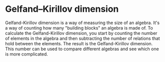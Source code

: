 # Gelfand–Kirillov dimension

Gelfand-Kirillov dimension is a way of measuring the size of an algebra. It's a way of counting how many "building blocks" an algebra is made of. To calculate the Gelfand-Kirillov dimension, you start by counting the number of elements in the algebra and then subtracting the number of relations that hold between the elements. The result is the Gelfand-Kirillov dimension. This number can be used to compare different algebras and see which one is more complicated.
